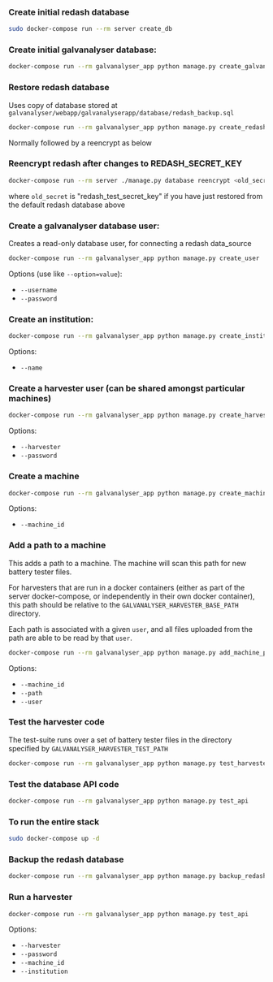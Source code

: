 ### Create initial redash database

```bash
sudo docker-compose run --rm server create_db
```

### Create initial galvanalyser database:

```bash
docker-compose run --rm galvanalyser_app python manage.py create_galvanalyser_db
```

### Restore redash database

Uses copy of database stored at 
`galvanalyser/webapp/galvanalyserapp/database/redash_backup.sql`

```bash
docker-compose run --rm galvanalyser_app python manage.py create_redash_db
```

Normally followed by a reencrypt as below

### Reencrypt redash after changes to REDASH_SECRET_KEY

```bash
docker-compose run --rm server ./manage.py database reencrypt <old_secret> <new_secret>
```

where `old_secret` is "redash_test_secret_key" if you have just restored from the 
default redash database above


### Create a galvanalyser database user:

Creates a read-only database user, for connecting a redash data_source

```bash
docker-compose run --rm galvanalyser_app python manage.py create_user
```

Options (use like `--option=value`):
- `--username`
- `--password`

### Create an institution:

```bash
docker-compose run --rm galvanalyser_app python manage.py create_institution
```

Options:
- `--name`

### Create a harvester user (can be shared amongst particular machines)

```bash
docker-compose run --rm galvanalyser_app python manage.py create_harvester
```

Options:
- `--harvester`
- `--password`


### Create a machine

```bash
docker-compose run --rm galvanalyser_app python manage.py create_machine_id
```

Options:
- `--machine_id`

### Add a path to a machine

This adds a path to a machine. The machine will scan this path for new battery tester 
files. 

For harvesters that are run in a docker containers (either as part of the server 
docker-compose, or independently in their own docker container), this path should be 
relative to the `GALVANALYSER_HARVESTER_BASE_PATH` directory.

Each path is associated with a given `user`, and all files uploaded from the path are 
able to be read by that `user`.

```bash
docker-compose run --rm galvanalyser_app python manage.py add_machine_path
```

Options:
- `--machine_id`
- `--path`
- `--user`

### Test the harvester code

The test-suite runs over a set of battery tester files in the directory specified by 
`GALVANALYSER_HARVESTER_TEST_PATH`

```bash
docker-compose run --rm galvanalyser_app python manage.py test_harvester
```

### Test the database API code

```bash
docker-compose run --rm galvanalyser_app python manage.py test_api
```

### To run the entire stack

```bash
sudo docker-compose up -d
```

### Backup the redash database

```bash
docker-compose run --rm galvanalyser_app python manage.py backup_redash_db
```

### Run a harvester

```bash
docker-compose run --rm galvanalyser_app python manage.py test_api
```

Options:
- `--harvester`
- `--password`
- `--machine_id`
- `--institution`
